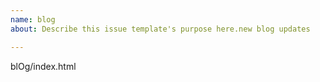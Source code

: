 ```yaml
---
name: blog
about: Describe this issue template's purpose here.new blog updates

---
```


blOg/index.html
